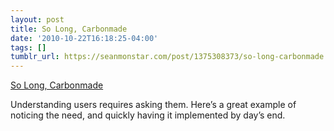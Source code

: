 ```yaml
---
layout: post
title: So Long, Carbonmade
date: '2010-10-22T16:18:25-04:00'
tags: []
tumblr_url: https://seanmonstar.com/post/1375308373/so-long-carbonmade
---
```

[So Long, Carbonmade](http://spencerfry.com/so-long-carbonmade)  

Understanding users requires asking them. Here’s a great example of noticing the need, and quickly having it implemented by day’s end.

